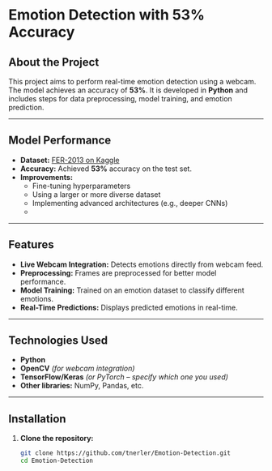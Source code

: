 # Emotion Detection with 53% Accuracy

## About the Project  
This project aims to perform real-time emotion detection using a webcam. The model achieves an accuracy of **53%**. It is developed in **Python** and includes steps for data preprocessing, model training, and emotion prediction.

---

## Model Performance  

- **Dataset:** [FER-2013 on Kaggle](https://www.kaggle.com/datasets/msambare/fer2013)  
- **Accuracy:** Achieved **53%** accuracy on the test set.  
- **Improvements:**  
  - Fine-tuning hyperparameters  
  - Using a larger or more diverse dataset  
  - Implementing advanced architectures (e.g., deeper CNNs)
  - 
---

## Features  
- **Live Webcam Integration:** Detects emotions directly from webcam feed.  
- **Preprocessing:** Frames are preprocessed for better model performance.  
- **Model Training:** Trained on an emotion dataset to classify different emotions.  
- **Real-Time Predictions:** Displays predicted emotions in real-time.

---

## Technologies Used  
- **Python**  
- **OpenCV** *(for webcam integration)*  
- **TensorFlow/Keras** *(or PyTorch – specify which one you used)*  
- **Other libraries:** NumPy, Pandas, etc.

---

## Installation  

1. **Clone the repository:**  
   ```bash
   git clone https://github.com/tnerler/Emotion-Detection.git
   cd Emotion-Detection
